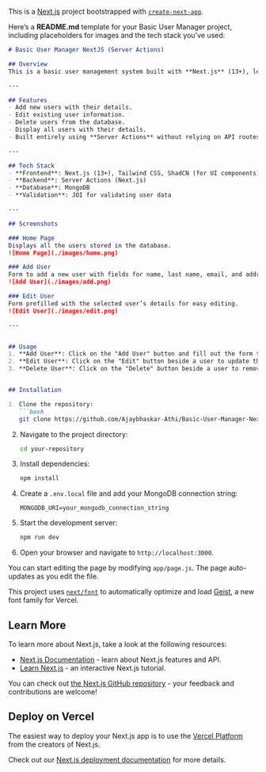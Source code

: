 This is a [Next.js](https://nextjs.org) project bootstrapped with [`create-next-app`](https://github.com/vercel/next.js/tree/canary/packages/create-next-app).


Here’s a **README.md** template for your Basic User Manager project, including placeholders for images and the tech stack you’ve used:

```markdown
# Basic User Manager NextJS (Server Actions)

## Overview
This is a basic user management system built with **Next.js** (13+), leveraging **Server Actions** and **MongoDB**. It provides functionality to add, edit, delete, and display user details such as name, last name, email, and address.

---

## Features
- Add new users with their details.
- Edit existing user information.
- Delete users from the database.
- Display all users with their details.
- Built entirely using **Server Actions** without relying on API routes.

---

## Tech Stack
- **Frontend**: Next.js (13+), Tailwind CSS, ShadCN (for UI components)
- **Backend**: Server Actions (Next.js)
- **Database**: MongoDB
- **Validation**: JOI for validating user data

---

## Screenshots

### Home Page
Displays all the users stored in the database.
![Home Page](./images/home.png)

### Add User
Form to add a new user with fields for name, last name, email, and address.
![Add User](./images/add.png)

### Edit User
Form prefilled with the selected user’s details for easy editing.
![Edit User](./images/edit.png)

---


## Usage
1. **Add User**: Click on the "Add User" button and fill out the form to create a new user.
2. **Edit User**: Click on the "Edit" button beside a user to update their details.
3. **Delete User**: Click on the "Delete" button beside a user to remove them from the database.


## Installation

1. Clone the repository:
   ```bash
   git clone https://github.com/Ajaybhaskar-Athi/Basic-User-Manager-NextJS-ServerActions.git
   ```

2. Navigate to the project directory:
   ```bash
   cd your-repository
   ```

3. Install dependencies:
   ```bash
   npm install
   ```

4. Create a `.env.local` file and add your MongoDB connection string:
   ```env
   MONGODB_URI=your_mongodb_connection_string
   ```

5. Start the development server:
   ```bash
   npm run dev
   ```

6. Open your browser and navigate to `http://localhost:3000`.



You can start editing the page by modifying `app/page.js`. The page auto-updates as you edit the file.

This project uses [`next/font`](https://nextjs.org/docs/app/building-your-application/optimizing/fonts) to automatically optimize and load [Geist](https://vercel.com/font), a new font family for Vercel.

## Learn More

To learn more about Next.js, take a look at the following resources:

- [Next.js Documentation](https://nextjs.org/docs) - learn about Next.js features and API.
- [Learn Next.js](https://nextjs.org/learn) - an interactive Next.js tutorial.

You can check out [the Next.js GitHub repository](https://github.com/vercel/next.js) - your feedback and contributions are welcome!

## Deploy on Vercel

The easiest way to deploy your Next.js app is to use the [Vercel Platform](https://vercel.com/new?utm_medium=default-template&filter=next.js&utm_source=create-next-app&utm_campaign=create-next-app-readme) from the creators of Next.js.

Check out our [Next.js deployment documentation](https://nextjs.org/docs/app/building-your-application/deploying) for more details.
